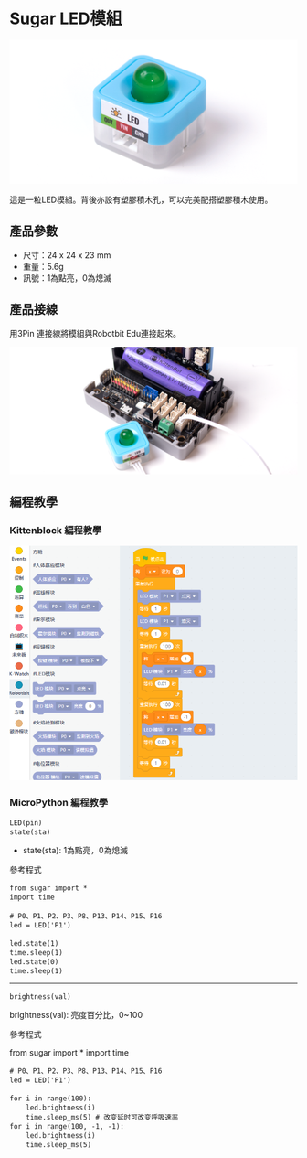 # Sugar LED模組

![](./images/led1.png)

這是一粒LED模組。背後亦設有塑膠積木孔，可以完美配搭塑膠積木使用。

## 產品參數

- 尺寸：24 x 24 x 23 mm
- 重量：5.6g
- 訊號：1為點亮，0為熄滅

## 產品接線

用3Pin 連接線將模組與Robotbit Edu連接起來。

![](./images/led2.png)

## 編程教學

### Kittenblock 編程教學

![](./images/led3.png)

### MicroPython 編程教學

    LED(pin)
    state(sta)

- state(sta): 1為點亮，0為熄滅

參考程式

    from sugar import *
    import time
    
    # P0、P1、P2、P3、P8、P13、P14、P15、P16
    led = LED('P1')

    led.state(1)
    time.sleep(1)
    led.state(0)
    time.sleep(1)

---

    brightness(val)

brightness(val): 亮度百分比，0~100

參考程式

from sugar import *
import time

    # P0、P1、P2、P3、P8、P13、P14、P15、P16
    led = LED('P1')
    
    for i in range(100):
        led.brightness(i)
        time.sleep_ms(5) # 改变延时可改变呼吸速率
    for i in range(100, -1, -1):
        led.brightness(i)
        time.sleep_ms(5)